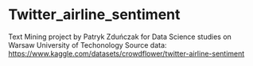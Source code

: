 # Twitter_airline_sentiment
Text Mining project by Patryk Zduńczak for Data Science studies on Warsaw University of Techonology Source data: https://www.kaggle.com/datasets/crowdflower/twitter-airline-sentiment
